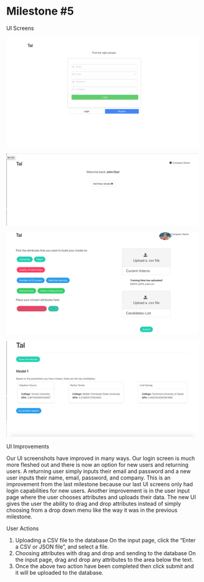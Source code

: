 # Milestone #5

UI Screens

![login](https://github.com/ribhu97/cogs121-project/blob/alvin/images/Login-screen.png)

![profile](https://github.com/ribhu97/cogs121-project/blob/alvin/images/profile-native.png)


![input](https://github.com/ribhu97/cogs121-project/blob/alvin/images/input-page.png)

![output](https://github.com/ribhu97/cogs121-project/blob/alvin/images/output-cards.png)


UI Improvements

Our UI screenshots have improved in many ways. Our login screen is much more fleshed out and there is now an option for new users and returning users. A returning user simply inputs their email and password and a new user inputs their name, email, password, and company. This is an improvement from the last milestone because our last UI screens only had login capabilities for new users. Another improvement is in the user input page where the user chooses attributes and uploads their data. The new UI gives the user the ability to drag and drop attributes instead of simply choosing from a drop down menu like the way it was in the previous milestone. 

User Actions
1. Uploading a CSV file to the database
    On the input page, click the “Enter a CSV or JSON file”, and select a file.
2. Choosing attributes with drag and drop and sending to the database
    On the input page, drag and drop any attributes to the area below the text.
3. Once the above two action have been completed then click submit and it will be uploaded to the database.
